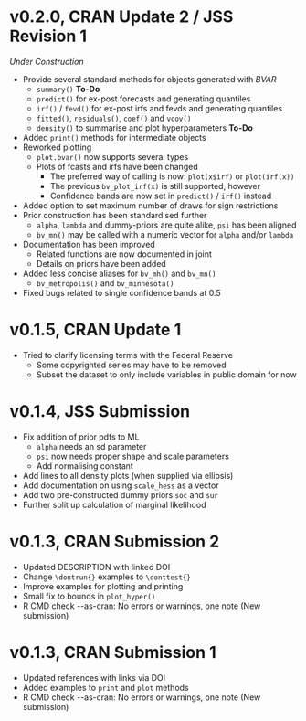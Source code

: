 # v0.2.0, CRAN Update 2 / JSS Revision 1

*Under Construction*

- Provide several standard methods for objects generated with *BVAR*
  - `summary()` **To-Do**
  - `predict()` for ex-post forecasts and generating quantiles
  - `irf()` / `fevd()` for ex-post irfs and fevds and generating quantiles
  - `fitted()`, `residuals()`, `coef()` and `vcov()`
  - `density()` to summarise and plot hyperparameters **To-Do**
- Added `print()` methods for intermediate objects
- Reworked plotting
  - `plot.bvar()` now supports several types
  - Plots of fcasts and irfs have been changed
    - The preferred way of calling is now: `plot(x$irf)` or `plot(irf(x))`
    - The previous `bv_plot_irf(x)` is still supported, however
    - Confidence bands are now set in `predict()` / `irf()` instead
- Added option to set maximum number of draws for sign restrictions
- Prior construction has been standardised further
  - `alpha`, `lambda` and dummy-priors are quite alike, `psi` has been aligned
  - `bv_mn()` may be called with a numeric vector for `alpha` and/or `lambda`
- Documentation has been improved
  - Related functions are now documented in joint
  - Details on priors have been added
- Added less concise aliases for `bv_mh()` and `bv_mn()`
  - `bv_metropolis()` and `bv_minnesota()`
- Fixed bugs related to single confidence bands at 0.5


# v0.1.5, CRAN Update 1

- Tried to clarify licensing terms with the Federal Reserve
  - Some copyrighted series may have to be removed
  - Subset the dataset to only include variables in public domain for now


# v0.1.4, JSS Submission

- Fix addition of prior pdfs to ML
  - `alpha` needs an sd parameter
  - `psi` now needs proper shape and scale parameters
  - Add normalising constant
- Add lines to all density plots (when supplied via ellipsis)
- Add documentation on using `scale_hess` as a vector
- Add two pre-constructed dummy priors `soc` and `sur`
- Further split up calculation of marginal likelihood


# v0.1.3, CRAN Submission 2

- Updated DESCRIPTION with linked DOI
- Change `\dontrun{}` examples to `\donttest{}`
- Improve examples for plotting and printing
- Small fix to bounds in `plot_hyper()`
- R CMD check --as-cran: No errors or warnings, one note (New submission)


# v0.1.3, CRAN Submission 1

- Updated references with links via DOI
- Added examples to `print` and `plot` methods
- R CMD check --as-cran: No errors or warnings, one note (New submission)

